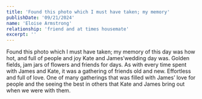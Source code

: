 ```yaml
---
title: 'Found this photo which I must have taken; my memory'
publishDate: '09/21/2024'
name: 'Eloise Armstrong'
relationship: 'friend and at times housemate'
excerpt: ''
---
```


Found this photo which I must have taken; my memory of this day was how hot, and full of people and joy Kate and James’wedding day was. Golden fields, jam jars of flowers and friends for days. As with every time spent with James and Kate, it was a gathering of friends old and new. Effortless and full of love. One of many gatherings that was filled with James’ love for people and the seeing the best in others that Kate and James bring out when we were with them.